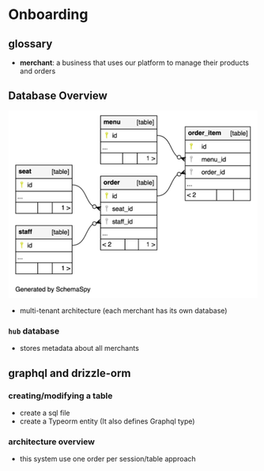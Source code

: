 # Onboarding

## glossary

- **merchant**: a business that uses our platform to manage their products and orders

## Database Overview

![MVP](merchant-schema.png)

- multi-tenant architecture (each merchant has its own database)

### `hub` database

- stores metadata about all merchants

## graphql and drizzle-orm

### creating/modifying a table

- create a sql file
- create a Typeorm entity (It also defines Graphql type)

### architecture overview

- this system use one order per session/table approach
